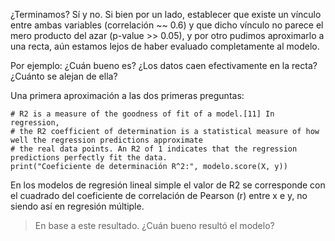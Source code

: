¿Terminamos? Sí y no. Si bien por un lado, establecer que existe un vínculo entre ambas variables (correlación ~~ 0.6) y que dicho vínculo no parece el mero producto del azar (p-value >> 0.05), y por otro pudimos aproximarlo a una recta, aún estamos lejos de haber evaluado completamente al modelo. 

Por ejemplo: ¿Cuán bueno es? ¿Los datos caen efectivamente en la recta? ¿Cuánto se alejan de ella?

Una primera aproximación a las dos primeras preguntas: 

```
# R2 is a measure of the goodness of fit of a model.[11] In regression, 
# the R2 coefficient of determination is a statistical measure of how well the regression predictions approximate
# the real data points. An R2 of 1 indicates that the regression predictions perfectly fit the data. 
print("Coeficiente de determinación R^2:", modelo.score(X, y)) 
```

En los modelos de regresión lineal simple el valor de R2 se corresponde con el cuadrado del coeficiente de correlación de Pearson (r) entre x e y, no siendo así en regresión múltiple.

> En base a este resultado. ¿Cuán bueno resultó el modelo?
